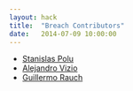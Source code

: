 ```yaml
---
layout: hack
title:  "Breach Contributors"
date:   2014-07-09 10:00:00
---
```


- [Stanislas Polu](https://github.com/spolu)
- [Alejandro Vizio](https://github.com/alevizio)
- [Guillermo Rauch](https://github.com/guille)


